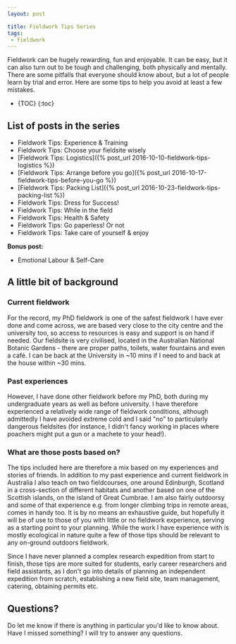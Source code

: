 ```yaml
---
layout: post

title: Fieldwork Tips Series
tags: 
 - fieldwork
---
```


Fieldwork can be hugely rewarding, fun and enjoyable. It can be easy, but it can also turn out to be tough and challenging, both physically and mentally. There are some pitfalls that everyone should know about, but a lot of people learn by trial and error. Here are some tips to help you avoid at least a few mistakes.

* {TOC}
{:toc}


## List of posts in the series 

 - Fieldwork Tips: Experience & Training
 - Fieldwork Tips: Choose your fieldsite wisely
 - [Fieldwork Tips: Logistics]({% post_url 2016-10-10-fieldwork-tips-logistics %})
 - [Fieldwork Tips: Arrange before you go]({% post_url 2016-10-17-fieldwork-tips-before-you-go %})
 - [Fieldwork Tips: Packing List]({% post_url 2016-10-23-fieldwork-tips-packing-list %})
 - Fieldwork Tips: Dress for Success!
 - Fieldwork Tips: While in the field
 - Fieldwork Tips: Health & Safety
 - Fieldwork Tips: Go paperless! Or not
 - Fieldwork Tips: Take care of yourself & enjoy
 
 **Bonus post:** 
 
 - Emotional Labour & Self-Care

## A little bit of background

### Current fieldwork
For the record, my PhD fieldwork is one of the safest fieldwork I have ever done and come across, we are based very close to the city centre and the university too, so access to resources is easy and support is on hand if needed. Our fieldsite is very civilised, located in the Australian National Botanic Gardens - there are proper paths, toilets, water fountains and even a café. I can be back at the University in ~10 mins if I need to and back at the house within ~30 mins. 

### Past experiences
However, I have done other fieldwork before my PhD, both during my undergraduate years as well as before university. I have therefore experienced a relatively wide range of fieldwork conditions, although admittedly I have avoided extreme cold and I said "no" to particularly dangerous fieldsites (for instance, I didn't fancy working in places where poachers might put a gun or a machete to your head!). 

### What are those posts based on?
The tips included here are therefore a mix based on my experiences and stories of friends. In addition to my past experience and current fieldwork in Australia I also teach on two fieldcourses, one around Edinburgh, Scotland in a cross-section of different habitats and another based on one of the Scottish islands, on the island of Great Cumbrae. I am also fairly outdoorsy and some of that experience e.g. from longer climbing trips in remote areas, comes in handy too. It is by no means an exhaustive guide, but hopefully it will be of use to those of you with little or no fieldwork experience, serving as a starting point to your planning. While the work I have experience with is mostly ecological in nature quite a few of those tips should be relevant to any on-ground outdoors fieldwork.
  
 
Since I have never planned a complex research expedition from start to finish, those tips are more suited for students, early career researchers and field assistants, as I don't go into details of planning an independent expedition from scratch, establishing a new field site, team management, catering, obtaining permits etc. 
 
 
## Questions? 
Do let me know if there is anything in particular you'd like to know about. Have I missed something? I will try to answer any questions.
